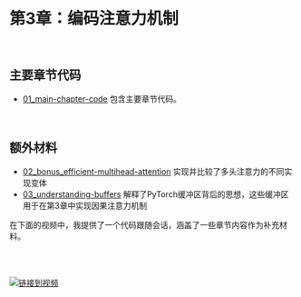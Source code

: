 # 第3章：编码注意力机制

&nbsp;
## 主要章节代码

- [01_main-chapter-code](01_main-chapter-code) 包含主要章节代码。

&nbsp;
## 额外材料

- [02_bonus_efficient-multihead-attention](02_bonus_efficient-multihead-attention) 实现并比较了多头注意力的不同实现变体
- [03_understanding-buffers](03_understanding-buffers) 解释了PyTorch缓冲区背后的思想，这些缓冲区用于在第3章中实现因果注意力机制



在下面的视频中，我提供了一个代码跟随会话，涵盖了一些章节内容作为补充材料。

<br>
<br>

[![链接到视频](https://img.youtube.com/vi/-Ll8DtpNtvk/0.jpg)](https://www.youtube.com/watch?v=-Ll8DtpNtvk)
